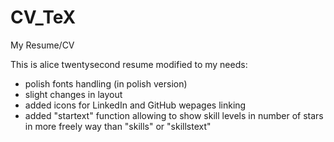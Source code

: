 # CV_TeX
My Resume/CV

This is alice twentysecond resume modified to my needs:
- polish fonts handling (in polish version)
- slight changes in layout 
- added icons for LinkedIn and GitHub wepages linking
- added "startext" function allowing to show skill levels in number of stars in more freely way than "skills" or "skillstext"
